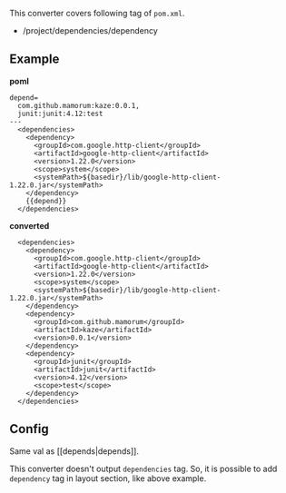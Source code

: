 This converter covers following tag of `pom.xml`.

- /project/dependencies/dependency



## Example
**poml**

```
depend=
  com.github.mamorum:kaze:0.0.1,
  junit:junit:4.12:test
---
  <dependencies>
    <dependency>
      <groupId>com.google.http-client</groupId>
      <artifactId>google-http-client</artifactId>
      <version>1.22.0</version>
      <scope>system</scope>
      <systemPath>${basedir}/lib/google-http-client-1.22.0.jar</systemPath>
    </dependency>
    {{depend}}
  </dependencies>
```

**converted**

```
  <dependencies>
    <dependency>
      <groupId>com.google.http-client</groupId>
      <artifactId>google-http-client</artifactId>
      <version>1.22.0</version>
      <scope>system</scope>
      <systemPath>${basedir}/lib/google-http-client-1.22.0.jar</systemPath>
    </dependency>
    <dependency>
      <groupId>com.github.mamorum</groupId>
      <artifactId>kaze</artifactId>
      <version>0.0.1</version>
    </dependency>
    <dependency>
      <groupId>junit</groupId>
      <artifactId>junit</artifactId>
      <version>4.12</version>
      <scope>test</scope>
    </dependency>
  </dependencies>
```


## Config
Same val as [[depends|depends]].

This converter doesn't output `dependencies` tag.  So, it is possible to add `dependency` tag in layout section, like above example. 
